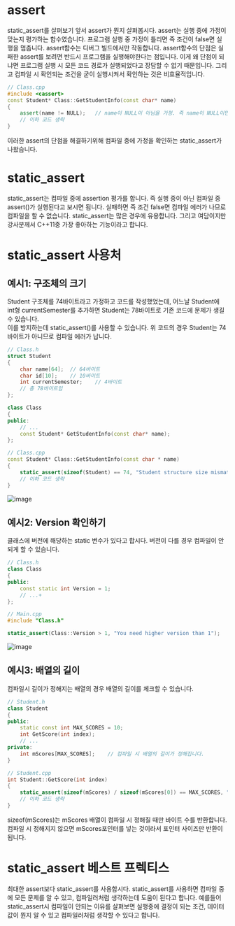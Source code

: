 # assert
static_assert를 살펴보기 앞서 assert가 뭔지 살펴봅시다.
assert는 실행 중에 가정이 맞는지 평가하는 함수였습니다.
프로그램 실행 중 가정이 틀리면 즉 조건이 false면 실행을 멈춥니다.
assert함수는 디버그 빌드에서만 작동합니다.
assert함수의 단점은 실패한 assert를 보려면 반드시 프로그램을 실행해야한다는 점입니다.
이게 왜 단점이 되냐면 프로그램 실행 시 모든 코드 경로가 실행되었다고 장담할 수 없기 때문입니다.
그리고 컴파일 시 확인되는 조건을 굳이 실행시켜서 확인하는 것은 비효율적입니다. 
```c++
// Class.cpp
#include <cassert>
const Student* Class::GetStudentInfo(const char* name)
{
    assert(name != NULL);   // name이 NULL이 아님을 가정. 즉 name이 NULL이면 실행을 멈춤
    // 이하 코드 생략
}
```

이러한 assert의 단점을 해결하기위해 컴파일 중에 가정을 확인하는 static_assert가 나왔습니다. 

# static_assert
static_assert는 컴파일 중에 assertion 평가를 합니다.
즉 실행 중이 아닌 컴파일 중 assert()가 실행된다고 보시면 됩니다.
실패하면 즉 조건 false면 컴파일 에러가 나므로 컴파일을 할 수 없습니다.
static_assert는 많은 경우에 유용합니다.
그리고 여담이지만 강사분께서 C++11중 가장 좋아하는 기능이라고 합니다.  

# static_assert 사용처
## 예시1: 구조체의 크기
Student 구조체를 74바이트라고 가정하고 코드를 작성했었는데,
어느날 Student에 int형 currentSemester를 추가하면 Student는 78바이트로 기존 코드에 문제가 생길 수 있습니다.   
이를 방지하는데 static_assert()를 사용할 수 있습니다.
위 코드의 경우 Student는 74바이트가 아니므로 컴파일 에러가 납니다. 
```c++
// Class.h
struct Student
{
    char name[64];  // 64바이트
    char id[10];    // 10바이트
    int currentSemester;    // 4바이트 
    // 총 78바이트임
};

class Class
{
public:
    // ...
    const Student* GetStudentInfo(const char* name);
};
```

```c++
// Class.cpp
const Student* Class::GetStudentInfo(const char * name)
{
    static_assert(sizeof(Student) == 74, "Student structure size mismatch");    // 74바이트가 아니면 컴파일 에러, 메시지 출력
    // 이하 코드 생략
}
```

![image](https://user-images.githubusercontent.com/22488593/182806434-aa1330a8-ee5a-4ebc-9edc-cd2fc60bcedf.png)

## 예시2: Version 확인하기

클래스에 버전에 해당하는 static 변수가 있다고 합시다.
버전이 다를 경우 컴파일이 안되게 할 수 있습니다. 

```c++
// Class.h
class Class
{
public:
    const static int Version = 1;
    // ...+
};
```
```c++
// Main.cpp
#include "Class.h"

static_assert(Class::Version > 1, "You need higher version than 1");
```

![image](https://user-images.githubusercontent.com/22488593/182806565-9b6f5d11-632a-44d5-a668-4ecf002f1151.png)


## 예시3: 배열의 길이
컴파일시 길이가 정해지는 배열의 경우 배열의 길이를 체크할 수 있습니다.
```c++
// Student.h
class Student
{
public:
    static const int MAX_SCORES = 10;
    int GetScore(int index);
    // ...
private:
    int mScores[MAX_SCORES];    // 컴파일 시 배열의 길이가 정해집니다.
}
```

```c++
// Student.cpp
int Student::GetScore(int index)
{
    static_assert(sizeof(mScores) / sizeof(mScores[0]) == MAX_SCORES, "The size of scores vector is not 10");
    // 이하 코드 생략 
}
```

sizeof(mScores)는 mScores 배열이 컴파일 시 정해질 때만 바이트 수를 반환합니다.
컴파일 시 정해지지 않으면 mScores포인터를 넣는 것이라서 포인터 사이즈만 반환이 됩니다.

# static_assert 베스트 프렉티스
최대한 assert보다 static_assert를 사용합시다.
static_assert를 사용하면 컴파일 중에 모든 문제를 알 수 있고,
컴파일러처럼 생각하는데 도움이 된다고 합니다.
예를들어 static_assert시 컴파일이 안되는 이유를 살펴보면 실행중에 결정이 되는 조건, 데이터값이 뭔지 알 수 있고 컴파일러처럼 생각할 수 있다고 합니다. 
